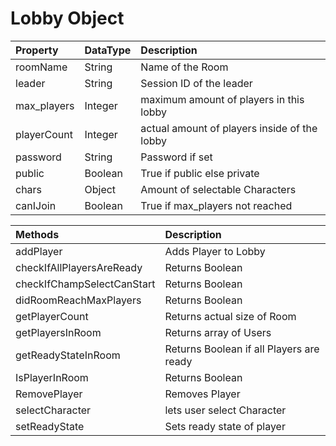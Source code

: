 # Lobby Object

| Property | DataType | Description |
|:--|:--| :-- |
|roomName|String|Name of the Room|
|leader | String | Session ID of the leader |
|max_players|Integer| maximum amount of players in this lobby|
|playerCount|Integer| actual amount of players inside of the lobby |
|password|String|Password if set|
|public|Boolean|True if public else private|
|chars|Object| Amount of selectable Characters |
|canIJoin | Boolean | True if max_players not reached |

| Methods      | Description                |
|:--|:--| 
|addPlayer | Adds Player to Lobby |
| checkIfAllPlayersAreReady | Returns Boolean |
| checkIfChampSelectCanStart | Returns Boolean |
| didRoomReachMaxPlayers | Returns Boolean |
| getPlayerCount | Returns actual size of Room |
| getPlayersInRoom | Returns array of Users |
| getReadyStateInRoom | Returns Boolean if all Players are ready |
| IsPlayerInRoom | Returns Boolean |
| RemovePlayer | Removes Player |
| selectCharacter | lets user select Character |
| setReadyState | Sets ready state of player |
